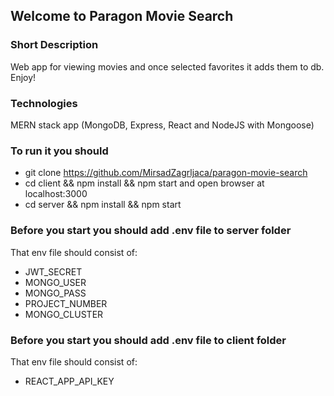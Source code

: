 ## Welcome to Paragon Movie Search

### Short Description

Web app for viewing movies and once selected favorites it adds them to db. Enjoy!

### Technologies

MERN stack app (MongoDB, Express, React and NodeJS with Mongoose)

### To run it you should

- git clone https://github.com/MirsadZagrljaca/paragon-movie-search
- cd client && npm install && npm start and open browser at localhost:3000
- cd server && npm install && npm start

### Before you start you should add .env file to server folder

That env file should consist of:

- JWT_SECRET
- MONGO_USER
- MONGO_PASS
- PROJECT_NUMBER
- MONGO_CLUSTER

### Before you start you should add .env file to client folder

That env file should consist of:

- REACT_APP_API_KEY
